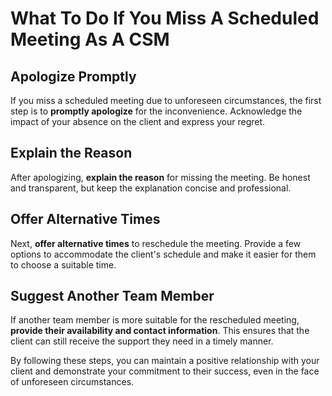 # What To Do If You Miss A Scheduled Meeting As A CSM

## Apologize Promptly

If you miss a scheduled meeting due to unforeseen circumstances, the first step is to **promptly apologize** for the inconvenience. Acknowledge the impact of your absence on the client and express your regret.

## Explain the Reason

After apologizing, **explain the reason** for missing the meeting. Be honest and transparent, but keep the explanation concise and professional.

## Offer Alternative Times

Next, **offer alternative times** to reschedule the meeting. Provide a few options to accommodate the client's schedule and make it easier for them to choose a suitable time.

## Suggest Another Team Member

If another team member is more suitable for the rescheduled meeting, **provide their availability and contact information**. This ensures that the client can still receive the support they need in a timely manner.

By following these steps, you can maintain a positive relationship with your client and demonstrate your commitment to their success, even in the face of unforeseen circumstances.